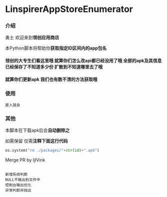 # LinspirerAppStoreEnumerator

### 介绍

勇士 欢迎来到**领创应用商店**

本Python脚本将帮助你**获取指定ID区间内的app包名**

#### 领创的大专生们看这里哦 就算你们怎么改api都已经没用了哦 全部的apk及其信息已经保存了不知道多少份 扩散到不知道哪里去了哦
#### 就算你们更新apk 我们也有数不清的方法获取哦

### 使用

`是人就会`

### 其他

本脚本在下载apk后会**自动删除之**

如需保留 仅需**注释下面这行代码**

```python
os.system("rm ./packages/"+str(id)+".apk")
```

Merge PR by ljlVink

```

新增系统判断
NULL不输出到文件中
控制台输出优化
异常判断并抛出 

```